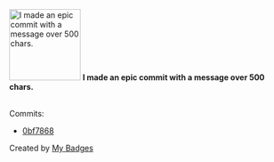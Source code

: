 <img src="https://my-badges.github.io/my-badges/epic-commit.png" alt="I made an epic commit with a message over 500 chars." title="I made an epic commit with a message over 500 chars." width="128">
<strong>I made an epic commit with a message over 500 chars.</strong>
<br><br>

Commits:

- <a href="https://github.com/open-reaction-database/ord-data/commit/0bf7868b88f0571176bbc3fcf9e271c8b14aa70a">0bf7868</a>


Created by <a href="https://github.com/my-badges/my-badges">My Badges</a>